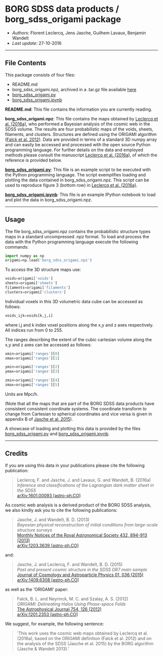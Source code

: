**BORG SDSS data products** / **borg_sdss_origami package**
==============================================

* *Authors*: Florent Leclercq, Jens Jasche, Guilhem Lavaux, Benjamin Wandelt
* *Last update*: 27-10-2016

----------------------
**File Contents**
----------------------

This package consists of four files:
* README.md
* borg_sdss_origami.npz, archived in a .tar.gz file available [here](http://www.florent-leclercq.eu/data/borg_sdss_origami.tar.gz)
* [borg_sdss_origami.py](borg_sdss_origami.py)
* [borg_sdss_origami.ipynb](borg_sdss_origami.ipynb)

**README.md**:
	This file contains the information you are currently reading.

**borg_sdss_origami.npz**:
	This file contains the maps obtained by [Leclercq et al. (2016a)](https://arxiv.org/abs/1601.00093), who performed a Bayesian analysis of the cosmic web in the SDSS volume. The results are four probabilistic maps of the voids, sheets, filaments, and clusters. Structures are defined using the ORIGAMI algorithm ([Falck et al. 2012](https://arxiv.org/abs/1201.2353)). Data are provided in terms of a standard 3D numpy array and can easily be accessed and processed with the open source Python programming language. For further details on the data and employed methods please consult the manuscript [Leclercq et al. (2016a)](https://arxiv.org/abs/1601.00093), of which the reference is provided below.

**[borg_sdss_origami.py](borg_sdss_origami.py)**:
	This file is an example script to be executed with the Python programming language. The script exemplifies loading and plotting the data contained in borg_sdss_origami.npz. This script can be used to reproduce figure 3 (bottom row) in [Leclercq et al. (2016a)](https://arxiv.org/abs/1601.00093).

**[borg_sdss_origami.ipynb](borg_sdss_origami.ipynb)**:
	This file is an example IPython notebook to load and plot the data in borg_sdss_origami.npz.

----------------------
**Usage**
----------------------

The file borg_sdss_origami.npz contains the probabilistic structure types maps in a standard uncompressed .npz format. To load and process the data with the Python programming language execute the following commands:

```python
import numpy as np
origami=np.load('borg_sdss_origami.npz')
```

To access the 3D structure maps use: 

```python
voids=origami['voids']
sheets=origami['sheets']
filaments=origami['filaments']
clusters=origami['clusters']
```

Individual voxels in this 3D volumetric data cube can be accessed as follows:

```python
voids_ijk=voids[k,j,i]
```

where i,j and k index voxel positions along the x,y and z axes respectively. All indices run from 0 to 255.

The ranges describing the extent of the cubic cartesian volume along the x,y and z axes can be accessed as follows:

```python
xmin=origami['ranges'][0]
xmax=origami['ranges'][1]

ymin=origami['ranges'][2]
ymax=origami['ranges'][3]

zmin=origami['ranges'][4]
zmax=origami['ranges'][5]
```
Units are Mpc/h.

(Note that all the maps that are part of the BORG SDSS data products have consistent consistent coordinate systems. The coordinate transform to change from Cartesian to spherical coordinates and vice versa is given in appendix B of [Jasche et al. 2015](https://arxiv.org/abs/1409.6308)).

A showcase of loading and plotting this data is provided by the files [borg_sdss_origami.py](borg_sdss_origami.py) and [borg_sdss_origami.ipynb](borg_sdss_origami.ipynb).

----------------------
**Credits**
----------------------

If you are using this data in your publications please cite the following publication:

> Leclercq, F. and Jasche, J. and Lavaux, G. and Wandelt, B. (2016a)<br />
> *Inference and classifications of the Lagrangian dark matter sheet in the SDSS*<br />
> [arXiv:1601.00093 [astro-ph.CO]](https://arxiv.org/abs/1601.00093)

As cosmic web analysis is a derived product of the BORG SDSS analysis, we also kindly ask you to cite the following publications:

> Jasche, J. and Wandelt, B. D. (2013)<br />
> *Bayesian physical reconstruction of initial conditions from large-scale structure surveys*<br />
> [Monthly Notices of the Royal Astronomical Society 432, 894-913 (2013)](http://dx.doi.org/10.1093/mnras/stt449)<br />
> [arXiv:1203.3639 [astro-ph.CO]](https://arxiv.org/abs/1203.3639)

and:

> Jasche, J. and Leclercq, F. and Wandelt, B. D. (2015)<br />
> *Past and present cosmic structure in the SDSS DR7 main sample*<br />
> [Journal of Cosmology and Astroparticle Physics 01, 036 (2015)](http://dx.doi.org/10.1088/1475-7516/2013/11/048)<br />
> [arXiv:1409.6308 [astro-ph.CO]](https://arxiv.org/abs/1409.6308)

as well as the 'ORIGAMI' paper:

> Falck, B. L. and Neyrinck, M. C. and Szalay, A. S. (2012)<br />
> *ORIGAMI: Delineating Halos Using Phase-space Folds*<br />
> [The Astrophysical Journal 754, 126 (2012)](http://dx.doi.org/10.1088/0004-637X/754/2/126)<br />
> [arXiv:1201.2353 [astro-ph.CO]](https://arxiv.org/abs/1201.2353)

We suggest, for example, the following sentence:
> 'This work uses the cosmic web maps obtained by Leclercq et al. (2016a), based on the ORIGAMI definition (Falck et al. 2012) and on the analysis of the SDSS (Jasche et al. 2015) by the BORG algorithm (Jasche & Wandelt 2013).'
